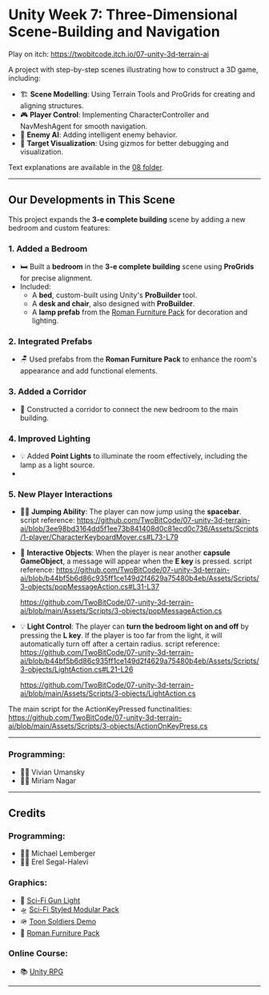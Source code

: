 
# **Unity Week 7: Three-Dimensional Scene-Building and Navigation**

Play on itch: https://twobitcode.itch.io/07-unity-3d-terrain-ai

A project with step-by-step scenes illustrating how to construct a 3D game, including:

- 🏗️ **Scene Modelling**: Using Terrain Tools and ProGrids for creating and aligning structures.
- 🎮 **Player Control**: Implementing CharacterController and NavMeshAgent for smooth navigation.
- 🤖 **Enemy AI**: Adding intelligent enemy behavior.
- 🎯 **Target Visualization**: Using gizmos for better debugging and visualization.

Text explanations are available in the [08 folder](https://github.com/gamedev-at-ariel/gamedev-5782).

---

## **Our Developments in This Scene**
This project expands the **3-e complete building** scene by adding a new bedroom and custom features:

### **1. Added a Bedroom**
- 🛏️ Built a **bedroom** in the **3-e complete building** scene using **ProGrids** for precise alignment.
- Included:
  - A **bed**, custom-built using Unity's **ProBuilder** tool.
  - A **desk and chair**, also designed with **ProBuilder**.
  - A **lamp prefab** from the [Roman Furniture Pack](https://assetstore.unity.com/packages/3d/props/furniture/roman-furniture-roman-villa-pack-165586) for decoration and lighting.

### **2. Integrated Prefabs**
- 🪑 Used prefabs from the **Roman Furniture Pack** to enhance the room's appearance and add functional elements.

### **3. Added a Corridor**
- 🚪 Constructed a corridor to connect the new bedroom to the main building.

### **4. Improved Lighting**
- 💡 Added **Point Lights** to illuminate the room effectively, including the lamp as a light source.
- 
### **5. New Player Interactions**
- 🏃‍♂️ **Jumping Ability**: The player can now jump using the **spacebar**.
  script reference:
  https://github.com/TwoBitCode/07-unity-3d-terrain-ai/blob/3ee98bd3164dd5f1ee73b841408d0c81ecd0c736/Assets/Scripts/1-player/CharacterKeyboardMover.cs#L73-L79
  
- 👀 **Interactive Objects**: When the player is near another **capsule GameObject**, a message will appear when the **E key** is pressed.
  script reference:
  https://github.com/TwoBitCode/07-unity-3d-terrain-ai/blob/b44bf5b6d86c935ff1ce149d2f4629a75480b4eb/Assets/Scripts/3-objects/popMessageAction.cs#L31-L37
  
  https://github.com/TwoBitCode/07-unity-3d-terrain-ai/blob/main/Assets/Scripts/3-objects/popMessageAction.cs

- 💡 **Light Control**: The player can **turn the bedroom light on and off** by pressing the **L key**. If the player is too far from the light, it will automatically turn off after a certain radius.
  script reference:
  https://github.com/TwoBitCode/07-unity-3d-terrain-ai/blob/b44bf5b6d86c935ff1ce149d2f4629a75480b4eb/Assets/Scripts/3-objects/LightAction.cs#L21-L26

  https://github.com/TwoBitCode/07-unity-3d-terrain-ai/blob/main/Assets/Scripts/3-objects/LightAction.cs

The main script for the ActionKeyPressed functinalities: https://github.com/TwoBitCode/07-unity-3d-terrain-ai/blob/main/Assets/Scripts/3-objects/ActionOnKeyPress.cs

---
### **Programming**:
- 👨‍💻 Vivian Umansky
- 👨‍💻 Miriam Nagar
---

## **Credits**

### **Programming**:
- 👨‍💻 Michael Lemberger
- 👨‍💻 Erel Segal-Halevi

### **Graphics**:
- 🔫 [Sci-Fi Gun Light](https://assetstore.unity.com/packages/3d/props/guns/sci-fi-gun-light-87916)
- 🛸 [Sci-Fi Styled Modular Pack](https://assetstore.unity.com/packages/3d/environments/sci-fi/sci-fi-styled-modular-pack-82913)
- 🪖 [Toon Soldiers Demo](https://assetstore.unity.com/packages/3d/characters/toon-soldiers-demo-69684)
- 🏺 [Roman Furniture Pack](https://assetstore.unity.com/packages/3d/props/furniture/roman-furniture-roman-villa-pack-165586)

### **Online Course**:
- 📚 [Unity RPG](https://www.gamedev.tv/p/unity-rpg/?product_id=1503859&coupon_code=JOINUS)

---
